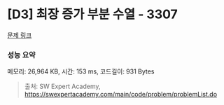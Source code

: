 # [D3] 최장 증가 부분 수열 - 3307 

[문제 링크](https://swexpertacademy.com/main/code/problem/problemDetail.do?contestProbId=AWBOKg-a6l0DFAWr) 

### 성능 요약

메모리: 26,964 KB, 시간: 153 ms, 코드길이: 931 Bytes



> 출처: SW Expert Academy, https://swexpertacademy.com/main/code/problem/problemList.do